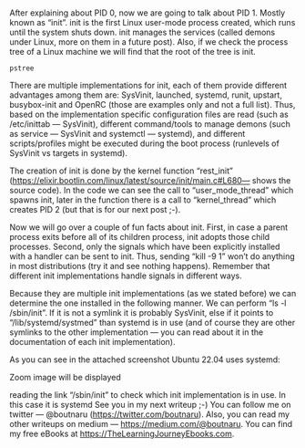 # **[](https://medium.com/@boutnaru/the-linux-process-journey-pid-1-init-60765a069f17)**

After explaining about PID 0, now we are going to talk about PID 1. Mostly known as “init”. init is the first Linux user-mode process created, which runs until the system shuts down. init manages the services (called demons under Linux, more on them in a future post). Also, if we check the process tree of a Linux machine we will find that the root of the tree is init.

`pstree`

There are multiple implementations for init, each of them provide different advantages among them are: SysVinit, launched, systemd, runit, upstart, busybox-init and OpenRC (those are examples only and not a full list). Thus, based on the implementation specific configuration files are read (such as /etc/inittab — SysVinit), different command/tools to manage demons (such as service — SysVinit and systemctl — systemd), and different scripts/profiles might be executed during the boot process (runlevels of SysVinit vs targets in systemd).

The creation of init is done by the kernel function “rest_init” (<https://elixir.bootlin.com/linux/latest/source/init/main.c#L680—> shows the source code). In the code we can see the call to “user_mode_thread” which spawns init, later in the function there is a call to “kernel_thread” which creates PID 2 (but that is for our next post ;-).

Now we will go over a couple of fun facts about init. First, in case a parent process exits before all of its children process, init adopts those child processes. Second, only the signals which have been explicitly installed with a handler can be sent to init. Thus, sending “kill -9 1” won’t do anything in most distributions (try it and see nothing happens). Remember that different init implementations handle signals in different ways.

Because they are multiple init implementations (as we stated before) we can determine the one installed in the following manner. We can perform “ls -l /sbin/init”. If it is not a symlink it is probably SysVinit, else if it points to “/lib/systemd/systmed” than systemd is in use (and of course they are other symlinks to the other implementation — you can read about it in the documentation of each init implementation).

As you can see in the attached screenshot Ubuntu 22.04 uses systemd:

Zoom image will be displayed

reading the link “/sbin/init” to check which init implementation is in use. In this case it is systemd
See you in my next writeup ;-) You can follow me on twitter — @boutnaru (<https://twitter.com/boutnaru>). Also, you can read my other writeups on medium — <https://medium.com/@boutnaru>. You can find my free eBooks at <https://TheLearningJourneyEbooks.com>.
